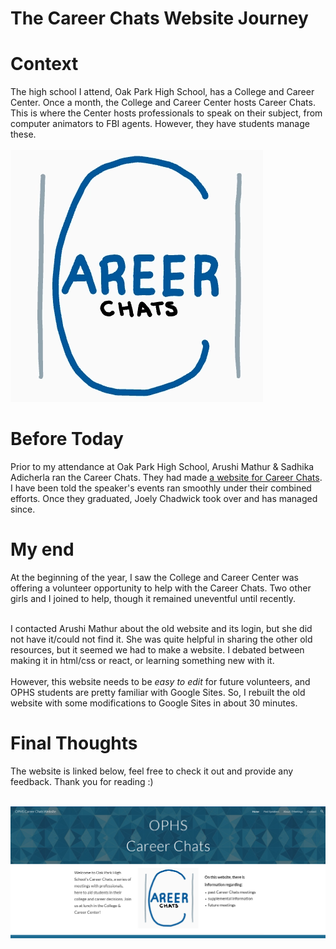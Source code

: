 # The Career Chats Website Journey

# Context
The high school I attend, Oak Park High School, has a College and Career Center. Once a month, the College and Career Center hosts Career Chats. 
This is where the Center hosts professionals to speak on their subject, from computer animators to FBI agents. 
However, they have students manage these. <br><br>
![Career Chats](https://github.com/CaptainSapphire/PH-s-Blog/blob/main/assets/January%202025/ezgif-1-2770b3836d.png?raw=true)

# Before Today
Prior to my attendance at Oak Park High School, Arushi Mathur & Sadhika Adicherla ran the Career Chats. 
They had made [a website for Career Chats](https://career-chats.webnode.page/). I have been told the speaker's events ran smoothly under their combined efforts. Once they graduated, Joely Chadwick took over and has managed since.  

# My end
At the beginning of the year, I saw the College and Career Center was offering a volunteer opportunity to help with the Career Chats. Two other girls and I joined to help, though it remained uneventful until recently. <br><br>

I contacted Arushi Mathur about the old website and its login, but she did not have it/could not find it. She was quite helpful in sharing the other old resources, but it seemed we had to make a website. I debated between making it in html/css or react, or learning something new with it. <br><br>
However, this website needs to be *easy to edit* for future volunteers, and OPHS students are pretty familiar with Google Sites. So, I rebuilt the old website with some modifications to Google Sites in about 30 minutes. 

# Final Thoughts
The website is linked below, feel free to check it out and provide any feedback. Thank you for reading :)
<br><br>


<a href="https://sites.google.com/opusd.us/ophscareerchats/home"><img src="https://github.com/CaptainSapphire/PH-s-Blog/blob/main/assets/January%202025/careerchats.png?raw=true" alt="New Website" width="900"/></a>
